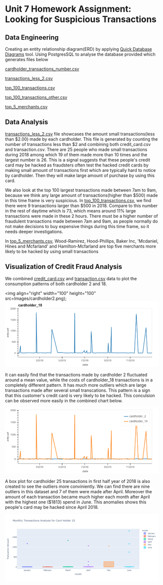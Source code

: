 # Unit 7 Homework Assignment: Looking for Suspicious Transactions

## Data Engineering

Creating an entity relationship diagram(ERD) by applying [Quick Database Diagrams](https://www.quickdatabasediagrams.com) tool. Using PostgresSQL to analyse the database provided which generates files below


[cardholder_transactions_number.csv](Data/cardholder_transactions_number.csv)

[transactions_less_2.csv](Data/transactions_less_2.csv)

[top_100_transactions.csv](Data/top_100_transactions.csv)

[top_100_transactions_other.csv](Data/top_100_transactions_other.csv)

[top_5_merchants.csv](Data/top_5_merchants.csv)

## Data Analysis

[transactions_less_2.csv](Data/transactions_less_2.csv) file showcases the amount small transactions(less than $2.00) made by each cardholder. This file is generated by counting the number of transactions less than $2 and combining both credit_card.csv and transaction.csv. There are 25 people who made small transactions during 2018 among which 19 of them made more than 10 times and the largest number is 26. This is a signal suggests that these people's credit card may be hacked as fraudsters often test the hacked credit cards by making small amount of transactions first which are typically hard to notice by cardholder. Then they will make large amount of purchase by using this card. 

We also look at the top 100 largest transactions made between 7am to 9am, because we think any large amount of transactions(higher than $500) made in this time frame is very suspicious. In [top_100_transactions.csv](Data/top_100_transactions.csv), we find there were 9 transactions larger than $500 in 2018. Compare to this number in the rest of daytime which is 73, which means around 11% large transactions were made in these 2 hours. There must be a higher number of fraudulent transactions made between 7am and 9am, as people normally do not make decisions to buy expensive things during this time frame, so it needs deeper investigations. 

In [top_5_merchants.csv](Data/top_5_merchants.csv), Wood-Ramirez, Hood-Phillips, Baker Inc, 'Mcdaniel, Hines and Mcfarland' and Hamilton-Mcfarland are top five merchants more likely to be hacked by using small transactions 

## Visualization of Credit Fraud Analysis 

We combined [credit_card.csv](Data/credit_card.csv) and [transaction.csv](Data/transaction.csv) data to plot the consumption patterns of both cardholder 2 and 18. 

<img align="right" width="100" height="100" src=Images/cardholder2.png); ![cardholder_18](Images/cardholder18.png)

It can easily find that the transactions made by cardholder 2 fluctuated around a mean value, while the costs of cardholder_18 transactions is in a completely different pattern. It has much more outliers which are large transactions made after several small transcations. This pattern is a sign that this customer's credit card is very likely to be hacked. This conculsion can be observed more easily in the combined chart below.

![combined_chart](Images/combine.png)

A box plot for cardholder 25 transactions in first half year of 2018 is also created to see the outliers more conviniently. We can find there are nine outliers in this dataset and 7 of them were made after April. Moreover the amount of each transaction became much higher each month after April with the highest one ($1813) spend in June. This anomalies shows this people's card may be hacked since April 2018. 

![box_plot_25](Images/cardholder25.png)
